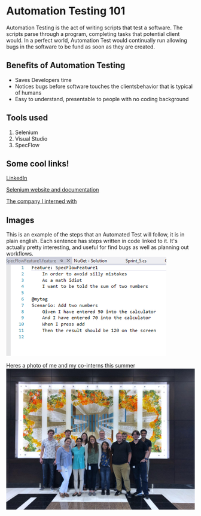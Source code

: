 # Automation Testing 101
Automation Testing is the act of writing scripts that test a software. The scripts parse through a program, completing tasks that potential client would. In a perfect world, Automation Test would continually run allowing bugs in the software to be fund as soon as they are created.




## Benefits of Automation Testing
* Saves Developers time
* Notices bugs before software touches the clientsbehavior that is typical of humans
* Easy to understand, presentable to people with no coding background

## Tools used
1. Selenium
1. Visual Studio
1. SpecFlow


## Some cool links!

[LinkedIn](https://www.linkedin.com/in/dylanrongey/)		
		
[Selenium website and documentation](https://www.seleniumhq.org/)

[The company I interned with](https://wellsky.com/)



## Images

This is an example of the steps that an Automated Test will follow, it is in plain english. Each sentence has steps written in code linked to it. It's actually pretty interesting, and useful for find bugs as well as planning out workflows.
![](https://github.com/DCoop25/WebAppClass/blob/master/Example.png)

Heres a photo of me and my co-interns this summer
![](https://github.com/DCoop25/WebAppClass/blob/master/Capture.PNG)



